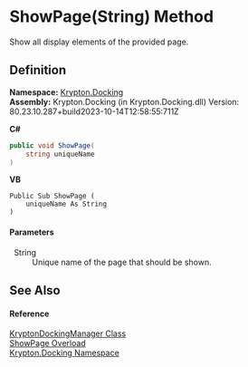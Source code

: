 # ShowPage(String) Method


Show all display elements of the provided page.



## Definition
**Namespace:** <a href="98399376-cf41-9454-4b4d-4fab2ca20bc7.md">Krypton.Docking</a>  
**Assembly:** Krypton.Docking (in Krypton.Docking.dll) Version: 80.23.10.287+build2023-10-14T12:58:55:711Z

**C#**
``` C#
public void ShowPage(
	string uniqueName
)
```
**VB**
``` VB
Public Sub ShowPage ( 
	uniqueName As String
)
```



#### Parameters
<dl><dt>  String</dt><dd>Unique name of the page that should be shown.</dd></dl>

## See Also


#### Reference
<a href="6c9c237d-95cb-a4ce-72c6-cd7684d3287e.md">KryptonDockingManager Class</a>  
<a href="2d3957df-4bd9-20b9-9f84-865f75d460d4.md">ShowPage Overload</a>  
<a href="98399376-cf41-9454-4b4d-4fab2ca20bc7.md">Krypton.Docking Namespace</a>  
